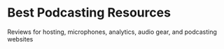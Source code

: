 # Best Podcasting Resources

Reviews for hosting, microphones, analytics, audio gear, and podcasting websites
